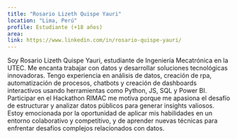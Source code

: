 ```yaml
---
title: "Rosario Lizeth Quispe Yauri"
location: "Lima, Perú"
profile: Estudiante (+18 años)
area: 
link: https://www.linkedin.com/in/rosario-quispe-yauri/
---
```


Soy Rosario Lizeth Quispe Yauri, estudiante de Ingeniería Mecatrónica en la UTEC. Me encanta trabajar con datos y desarrollar soluciones tecnológicas innovadoras. Tengo experiencia en análisis de datos, creación de rpa, automatización de procesos, chatbots y creación de dashboards interactivos usando herramientas como Python, JS, SQL y Power BI. Participar en el Hackathon RIMAC me motiva porque me apasiona el desafío de estructurar y analizar datos públicos para generar insights valiosos. Estoy emocionada por la oportunidad de aplicar mis habilidades en un entorno colaborativo y competitivo, y de aprender nuevas técnicas para enfrentar desafíos complejos relacionados con datos.